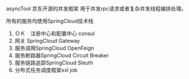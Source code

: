 asyncTool 京东开源的并发框架 用于并发rpc请求或者复杂并发线程编排处理。


所有的服务均使用SpringCloud技术栈
1. ＯＫ　注册中心和配置中心 consul 
2. 网关 SpringCloud Gateway
3. 服务调用SpringCloud OpenFeign
4. 服务断路器SpringCloud Circuit Breaker
5. 服务链路追踪SpringCloud Sleuth
6. 分布式任务调度框架xxl job